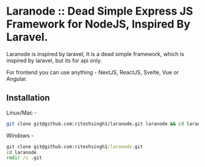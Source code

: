 # Laranode :: Dead Simple Express JS Framework for NodeJS, Inspired By Laravel.

Laranode is inspired by laravel, It is a dead simple framework, which is inspired by laravel, but its for api only.

For frontend you can use anything - NextJS, ReactJS, Svelte, Vue or Angular.

## Installation

Linux/Mac - 

```bash
git clone git@github.com:riteshsingh1/laranode.git laranode && cd laranode && rm -rf .git
```

Windows -

```cmd
git clone git@github.com:riteshsingh1/laranode.git
cd laranode
rmdir /s .git
```


